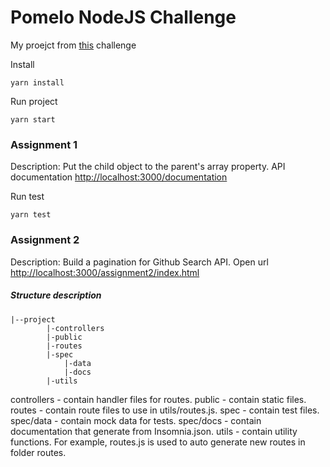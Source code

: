 # Pomelo NodeJS Challenge

My proejct from [this](https://github.com/pomelofashion/challenges/tree/master/challenge-nodejs) challenge

Install
```console
yarn install
```
Run project
```console
yarn start
```

### Assignment 1
Description: Put the child object to the parent's array property.
API documentation [http://localhost:3000/documentation](http://localhost:3000/documentation)

Run test
```console
yarn test
```

### Assignment 2
Description: Build a pagination for Github Search API.
Open url [http://localhost:3000/assignment2/index.html](http://localhost:3000/assignment2/index.html)


##### Structure description

```
|--project
        |-controllers
        |-public
        |-routes
        |-spec
            |-data
            |-docs
        |-utils
```
controllers - contain handler files for routes.
public - contain static files.
routes - contain route files to use in utils/routes.js.
spec - contain test files.
spec/data - contain mock data for tests.
spec/docs - contain documentation that generate from Insomnia.json.
utils - contain utility functions. For example, routes.js is used to auto generate new routes in folder routes.
